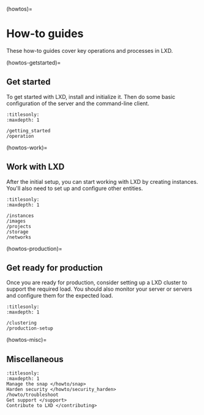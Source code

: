 (howtos)=
# How-to guides

These how-to guides cover key operations and processes in LXD.

(howtos-getstarted)=
## Get started

To get started with LXD, install and initialize it.
Then do some basic configuration of the server and the command-line client.

```{toctree}
:titlesonly:
:maxdepth: 1

/getting_started
/operation
```

(howtos-work)=
## Work with LXD

After the initial setup, you can start working with LXD by creating instances.
You'll also need to set up and configure other entities.

```{toctree}
:titlesonly:
:maxdepth: 1

/instances
/images
/projects
/storage
/networks
```

(howtos-production)=
## Get ready for production

Once you are ready for production, consider setting up a LXD cluster to support the required load.
You should also monitor your server or servers and configure them for the expected load.

```{toctree}
:titlesonly:
:maxdepth: 1

/clustering
/production-setup
```

(howtos-misc)=
## Miscellaneous

```{toctree}
:titlesonly:
:maxdepth: 1
Manage the snap </howto/snap>
Harden security </howto/security_harden>
/howto/troubleshoot
Get support </support>
Contribute to LXD </contributing>
```
